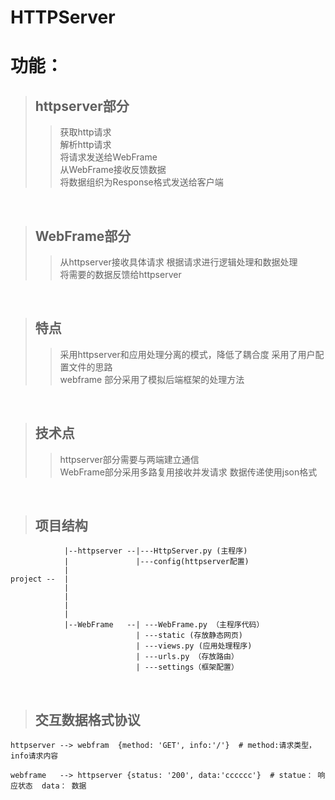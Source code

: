 # **HTTPServer**

# **功能：**
> ## **httpserver部分**
>> 获取http请求  
>> 解析http请求  
>> 将请求发送给WebFrame  
>> 从WebFrame接收反馈数据  
>> 将数据组织为Response格式发送给客户端

<br />

> ## **WebFrame部分**
>> 从httpserver接收具体请求 
>> 根据请求进行逻辑处理和数据处理    
>> 将需要的数据反馈给httpserver

<br />

> ## **特点**
>> 采用httpserver和应用处理分离的模式，降低了耦合度
>> 采用了用户配置文件的思路   
>> webframe 部分采用了模拟后端框架的处理方法

<br />

> ## **技术点**
>> httpserver部分需要与两端建立通信  
>> WebFrame部分采用多路复用接收并发请求
>> 数据传递使用json格式  

<br />

> ## **项目结构**
```
            |--httpserver --|---HttpServer.py (主程序)
            |               |---config(httpserver配置)
            |
project --  |
            |
            |
            |
            |
            |--WebFrame   --| ---WebFrame.py （主程序代码）
                            | ---static (存放静态网页)
                            | ---views.py (应用处理程序)
                            | ---urls.py （存放路由）
                            | ---settings（框架配置）
```

<br />

> ## **交互数据格式协议**
```
httpserver --> webfram  {method: 'GET', info:'/'}  # method:请求类型， info请求内容

webframe   --> httpserver {status: '200', data:'cccccc'}  # statue： 响应状态  data： 数据
```